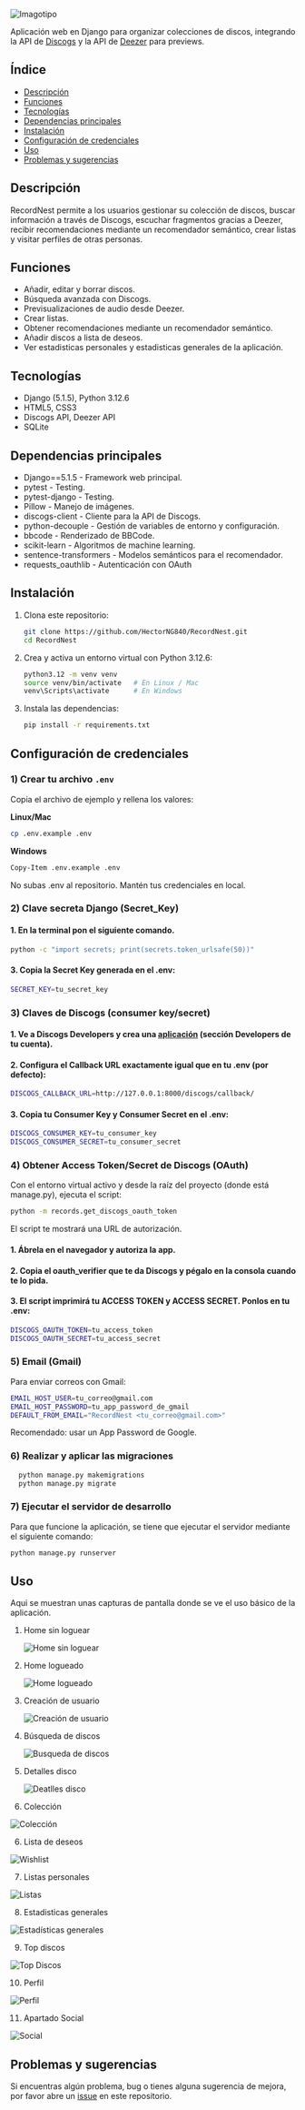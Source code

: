 ![Imagotipo](https://iili.io/KomU2Jn.md.png)

Aplicación web en Django para organizar colecciones de discos, integrando la API de [Discogs](https://www.discogs.com) y la API de [Deezer](https://www.deezer.com) para previews.

## Índice
- [Descripción](#descripción)
- [Funciones](#funciones)
- [Tecnologías](#tecnologías)
- [Dependencias principales](#dependencias-principales)
- [Instalación](#instalación)
- [Configuración de credenciales](#configuración-de-credenciales)
- [Uso](#uso)
- [Problemas y sugerencias](#problemas-y-sugerencias)

## Descripción
RecordNest permite a los usuarios gestionar su colección de discos, buscar información a través de Discogs, escuchar fragmentos gracias a Deezer, recibir recomendaciones mediante un recomendador semántico, crear listas y visitar perfiles de otras personas.

## Funciones
- Añadir, editar y borrar discos.
- Búsqueda avanzada con Discogs.
- Previsualizaciones de audio desde Deezer.
- Crear listas.
- Obtener recomendaciones mediante un recomendador semántico.
- Añadir discos a lista de deseos.
- Ver estadisticas personales y estadisticas generales de la aplicación.

## Tecnologías
- Django (5.1.5), Python 3.12.6  
- HTML5, CSS3 
- Discogs API, Deezer API  
- SQLite

## Dependencias principales
- Django==5.1.5 - Framework web principal.
- pytest - Testing.
- pytest-django - Testing.
- Pillow - Manejo de imágenes.
- discogs-client - Cliente para la API de Discogs.
- python-decouple - Gestión de variables de entorno y configuración.
- bbcode - Renderizado de BBCode.
- scikit-learn - Algoritmos de machine learning.
- sentence-transformers - Modelos semánticos para el recomendador.
- requests_oauthlib - Autenticación con OAuth

## Instalación
1. Clona este repositorio:
   ```bash
   git clone https://github.com/HectorNG840/RecordNest.git
   cd RecordNest
   ```
2. Crea y activa un entorno virtual con Python 3.12.6:
   ```bash
   python3.12 -m venv venv
   source venv/bin/activate   # En Linux / Mac
   venv\Scripts\activate      # En Windows
   ```
3. Instala las dependencias:
   ```bash
   pip install -r requirements.txt
   ```

## Configuración de credenciales

### 1) Crear tu archivo `.env`
Copia el archivo de ejemplo y rellena los valores:

**Linux/Mac**
```bash
cp .env.example .env
```
**Windows**
```bash
Copy-Item .env.example .env
```
No subas .env al repositorio. Mantén tus credenciales en local.

### 2) Clave secreta Django (Secret_Key)

#### 1. En la terminal pon el siguiente comando.
```bash
python -c "import secrets; print(secrets.token_urlsafe(50))"
```
#### 3. Copia la Secret Key generada en el .env:
```bash
SECRET_KEY=tu_secret_key
```

### 3) Claves de Discogs (consumer key/secret)

#### 1. Ve a Discogs Developers y crea una [aplicación](https://www.discogs.com/settings/developers) (sección Developers de tu cuenta).
#### 2. Configura el Callback URL exactamente igual que en tu .env (por defecto):
```bash
DISCOGS_CALLBACK_URL=http://127.0.0.1:8000/discogs/callback/
```
#### 3. Copia tu Consumer Key y Consumer Secret en el .env:
```bash
DISCOGS_CONSUMER_KEY=tu_consumer_key
DISCOGS_CONSUMER_SECRET=tu_consumer_secret
```
### 4) Obtener Access Token/Secret de Discogs (OAuth)

Con el entorno virtual activo y desde la raíz del proyecto (donde está manage.py), ejecuta el script:
```bash
python -m records.get_discogs_oauth_token
```
El script te mostrará una URL de autorización.

#### 1. Ábrela en el navegador y autoriza la app.
#### 2. Copia el oauth_verifier que te da Discogs y pégalo en la consola cuando te lo pida.
#### 3. El script imprimirá tu ACCESS TOKEN y ACCESS SECRET. Ponlos en tu .env:
```bash
DISCOGS_OAUTH_TOKEN=tu_access_token
DISCOGS_OAUTH_SECRET=tu_access_secret
```

### 5) Email (Gmail)
Para enviar correos con Gmail:
```bash
EMAIL_HOST_USER=tu_correo@gmail.com
EMAIL_HOST_PASSWORD=tu_app_password_de_gmail
DEFAULT_FROM_EMAIL="RecordNest <tu_correo@gmail.com>"
```
Recomendado: usar un App Password de Google.

### 6) Realizar y aplicar las migraciones
 ```bash
   python manage.py makemigrations
   python manage.py migrate
 ```
### 7) Ejecutar el servidor de desarrollo
Para que funcione la aplicación, se tiene que ejecutar el servidor mediante el siguiente comando:
```bash
python manage.py runserver
```

## Uso

Aqui se muestran unas capturas de pantalla donde se ve el uso básico de la aplicación.

1. Home sin loguear

   ![Home sin loguear](https://iili.io/KuMvRG2.png)

2. Home logueado

   ![Home logueado](https://iili.io/KuMgmbe.png)

1. Creación de usuario  

   ![Creación de usuario](https://iili.io/KoG9IeV.png)

2. Búsqueda de discos 

   ![Busqueda de discos](https://iili.io/KoGqVTJ.png)
   
4. Detalles disco

   ![Deatlles disco](https://iili.io/KoGxEzu.png)

5. Colección

  ![Colección](https://iili.io/KoDUFHb.png)

6. Lista de deseos

 ![Wishlist](https://iili.io/KoD6eTb.png)
 
7. Listas personales

  ![Listas](https://iili.io/KoDpTrJ.png)

8. Estadisticas generales  

  ![Estadísticas generales](https://iili.io/KuMPIqb.jpg)

9. Top discos 

  ![Top Discos](https://iili.io/KoDlc3F.jpg)

10. Perfil
   
  ![Perfil](https://iili.io/KoDMMqQ.png)

11. Apartado Social

  ![Social](https://iili.io/KobuFbS.png)

## Problemas y sugerencias

Si encuentras algún problema, bug o tienes alguna sugerencia de mejora, por favor abre un [issue](https://github.com/HectorNG840/RecordNest/issues) en este repositorio.  


